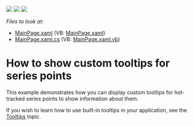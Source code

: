 <!-- default badges list -->
![](https://img.shields.io/endpoint?url=https://codecentral.devexpress.com/api/v1/VersionRange/128568178/10.2.3%2B)
[![](https://img.shields.io/badge/Open_in_DevExpress_Support_Center-FF7200?style=flat-square&logo=DevExpress&logoColor=white)](https://supportcenter.devexpress.com/ticket/details/E2692)
[![](https://img.shields.io/badge/📖_How_to_use_DevExpress_Examples-e9f6fc?style=flat-square)](https://docs.devexpress.com/GeneralInformation/403183)
<!-- default badges end -->
<!-- default file list -->
*Files to look at*:

* [MainPage.xaml](./CS/ToolTipsExample/MainPage.xaml) (VB: [MainPage.xaml](./VB/ToolTipsExample/MainPage.xaml))
* [MainPage.xaml.cs](./CS/ToolTipsExample/MainPage.xaml.cs) (VB: [MainPage.xaml.vb](./VB/ToolTipsExample/MainPage.xaml.vb))
<!-- default file list end -->
# How to show custom tooltips for series points


<p>This example demonstrates how you can display custom tooltips for hot-tracked series points to show information about them.</p><p>If you wish to learn how to use built-in tooltips in your application, see the <a href="http://help.devexpress.com/#Silverlight/CustomDocument6135"><u>Tooltips</u></a> topic. </p><br />


<br/>


